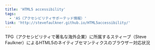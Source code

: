 ```yaml
---
title: 'HTML5 accessibility'
tags:
  - 'AS（アクセシビリティサポーテッド情報）'
link: 'http://stevefaulkner.github.io/HTML5accessibility/'
---
```


TPG（アクセシビリティで著名な海外企業）に所属するスティーブ（Steve Faulkner）によるHTML5のネイティブセマンティクスのブラウザー対応状況